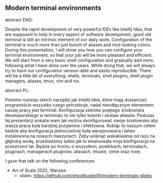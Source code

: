 ## Modern terminal environments

abstract ENG:

Despite the rapid development of very powerful IDEs like Intellij Idea, that are supposed to help in every aspect of software development, good old terminal is still an intrinsic element of our daily work. Configuration of the terminal is much more than just bunch of aliases and nice looking colors.
During this presentation, I will show you how you can configure your terminal environment, so that your job will be more pleasant and efficient. We will start from a very basic shell configuration and gradually add more, following what I have done over the years. While doing that, we will always try to have our configuration version-able and easily reproducible.
There will be a little bit of everything: shells, terminals, shell plugins, shell plugin managers, aliases, tmux, vim and nix.

abstract PL:

Pomimo rozwoju takich narzędzi jak Intellij Idea, które mają dostarczać programiście wszystko czego potrzebuje,
nadal nieodłącznym elementem naszej pracy jest terminal. Konfiguracja szeroko pojętego środowiska developerskiego w terminalu to nie tylko kolorki i zestaw aliasów.
Podczas tej prezentacji pokaże wam jak można skonfigurować swoje środowisko aby wasza praca była bardziej przyjemna i efektywna.
Robiąc to naszym celem bedzie aby konfiguracja jednocześnie była wersjonowana i łatwo instalowana na nowych maszynach.
Żeby uniknąć wskakiwania od razu na głęboką wodę, prześledzimy sobie jak to ewaluowała moja konfiguracja na przestrzeni lat.
Będzie po trochu o wszystkim, powłokach, terminalach, pluginach, managerach pluginów, aliasach, tmuxie, vimie oraz nixie.

I gave that talk on the following conferences:

- Art of Scala 2022, Warsaw
  - slides: https://github.com/ghostbuster91/modern-terminals-slides
